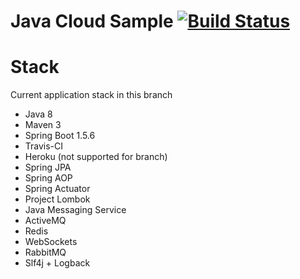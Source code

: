 # Java Cloud Sample [![Build Status](https://travis-ci.org/lapots/java-cloud-sample.svg?branch=master)](https://travis-ci.org/lapots/java-cloud-sample)


# Stack

Current application stack in this branch

- Java 8
- Maven 3
- Spring Boot 1.5.6
- Travis-CI
- Heroku (not supported for branch)
- Spring JPA
- Spring AOP
- Spring Actuator
- Project Lombok
- Java Messaging Service
- ActiveMQ
- Redis
- WebSockets
- RabbitMQ
- Slf4j + Logback
